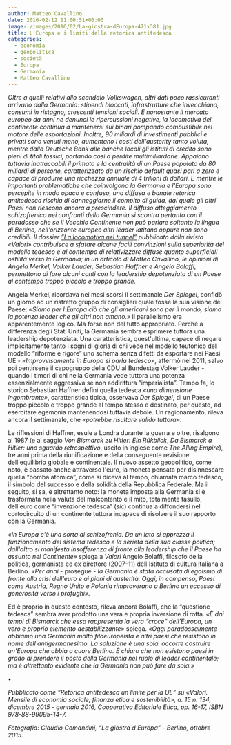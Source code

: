 ```yaml
---
author: Matteo Cavallino
date: 2016-02-12 11:00:51+00:00
image: /images/2016/02/La-giostra-dEuropa-471x381.jpg
title: L'Europa e i limiti della retorica antitedesca
categories:
  - economia
  - geopolitica
  - società
  - Europa
  - Germania
  - Matteo Cavallino
---
```


*Oltre a quelli relativi allo scandalo Volkswagen, altri dati poco rassicuranti arrivano dalla Germania: stipendi bloccati, infrastrutture che invecchiano, consumi in ristagno, crescenti tensioni sociali. E nonostante il mercato europeo da anni ne denunci le ripercussioni negative, la locomotiva del continente continua a mantenersi sui binari pompando combustibile nel motore delle esportazioni. Inoltre, 90 miliardi di investimenti pubblici e privati sono venuti meno, aumentano i costi dell'austerity tanto voluta, mentre dalla Deutsche Bank alle banche locali gli istituti di credito sono pieni di titoli tossici, portando così a perdite multimiliardarie. Appaiono tuttavia inattaccabili il primato e la centralità di un Paese popolato da 80 miliardi di persone, caratterizzato da un rischio default quasi pari a zero e capace di produrre una ricchezza annuale di 4 trilioni di dollari. E mentre le importanti problematiche che coinvolgono la Germania e l'Europa sono percepite in modo opaco e confuso, una diffusa e banale retorica antitedesca rischia di danneggiarne il compito di guida, dal quale gli altri Paesi non riescono ancora a prescindere. Il diffuso atteggiamento schizofrenico nei confronti della Germania si scontra pertanto con il paradosso che se il Vecchio Continente non può parlare soltanto la lingua di Berlino, nell'orizzonte europeo altri leader latitano oppure non sono credibili. Il dossier [”La locomotiva nel tunnel”](http://www.valori.it/economia-solidale/germania-locomotiva-nel-tunnel-su-valori-dicembre-11039.html) pubblicato dalla rivista «Valori» contribuisce a sfatare alcune facili convinzioni sulla superiorità del modello tedesco e al contempo di relativizzare diffuse quanto superficiali ostilità verso la Germania; in un articolo di Matteo Cavallino, le opinioni di Angela Merkel, Volker Lauder, Sebastian Haffner e Angelo Bolaffi, permettono di fare alcuni conti con la leadership depotenziata di un Paese al contempo troppo piccolo e troppo grande.*

Angela Merkel, ricordava nei mesi scorsi il settimanale *Der Spiegel*, confidò un giorno ad un ristretto gruppo di consiglieri quale fosse la sua visione del Paese: *«Siamo per l'Europa ciò che gli americani sono per il mondo, siamo la potenza leader che gli altri non amano.»* Il parallelismo era apparentemente logico. Ma forse non del tutto appropriato. Perché a differenza degli Stati Uniti, la Germania sembra esprimere tuttora una leadership depotenziata. Una caratteristica, quest'ultima, capace di negare implicitamente tanto i sogni di gloria di chi vede nel modello teutonico del modello “riforme e rigore” uno schema senza difetti da esportare nei Paesi UE - *«Improvvisamente in Europa si parla tedesco»*, affermò nel 2011, salvo poi pentirsene il capogruppo della CDU al Bundestag Volker Lauder - quando i timori di chi nella Germania vede tuttora una potenza essenzialmente aggressiva se non addirittura “imperialista”. Tempo fa, lo storico Sebastian Haffner definì quella tedesca *«una dimensione ingombrante»*, caratteristica tipica, osservava *Der Spiegel*, di un Paese troppo piccolo e troppo grande al tempo stesso e destinato, per questo, ad esercitare egemonia mantenendosi tuttavia debole. Un ragionamento, rileva ancora il settimanale, che *«potrebbe risultare valido tuttora»*.

Le riflessioni di Haffner, esule a Londra durante la guerra e oltre, risalgono al 1987 (e al saggio *Von Bismarck zu Hitler: Ein Rükblick*, *Da Bismarck a Hitler: uno sguardo retrospettivo*, uscito in inglese come *The Alling Empire*), tre anni prima della riunificazione e della conseguente revisione dell'equilibrio globale e continentale. Il nuovo assetto geopolitico, come noto, è passato anche attraverso l'euro, la moneta pensata per disinnescare quella “bomba atomica”, come si diceva al tempo, chiamata marco tedesco, il simbolo del successo e della solidità della Repubblica Federale. Ma il seguito, si sa, è altrettanto noto: la moneta imposta alla Germania si è trasformata nella valuta del malcontento e il mito, totalmente fasullo, dell'euro come “invenzione tedesca” (*sic*) continua a diffondersi nel cortocircuito di un continente tuttora incapace di risolvere il suo rapporto con la Germania.

*«In Europa c'è una sorta di schizofrenia. Da un lato si apprezza il funzionamento del sistema tedesco e la serietà della sua classe politica; dall'altro si manifesta insofferenza di fronte alla leadership che il Paese ha assunto nel Continente»* spiega a *Valori* Angelo Bolaffi, filosofo della politica, germanista ed ex direttore (2007-11) dell'Istituto di cultura italiana a Berlino. *«Per anni* - prosegue - *la Germania è stata accusata di egoismo di fronte alla crisi dell'euro e ai piani di austerità. Oggi, in compenso, Paesi come Austria, Regno Unito e Polonia rimproverano a Berlino un eccesso di generosità verso i profughi»*.

Ed è proprio in questo contesto, rileva ancora Bolaffi, che la “questione tedesca” sembra aver prodotto una vera e propria inversione di rotta. *«È dai tempi di Bismarck che essa rappresenta la vera “croce” dell'Europa, un vero e proprio elemento destabilizzante»* spiega. *«Oggi paradossalmente abbiamo una Germania molto filoeuropeista e altri paesi che resistono in nome dell'antigermanesimo. La soluzione è una sola: occorre costruire un'Europa che abbia a cuore Berlino. È chiaro che non esistono paesi in grado di prendere il posto della Germania nel ruolo di leader continentale; ma è altrettanto evidente che la Germania non può fare da sola.»*

•

*Pubblicato come “Retorica antitedesca un limite per la UE” su «Valori. Mensile di economia sociale, finanza etica e sostenibilità», a. 15 n. 134, dicembre 2015 - gennaio 2016, Cooperativa Editoriale Etica, pp. 16-17, ISBN 978-88-99095-14-7.*

*Fotografia: Claudio Comandini, “La giostra d'Europa” - Berlino, ottobre 2015.*
